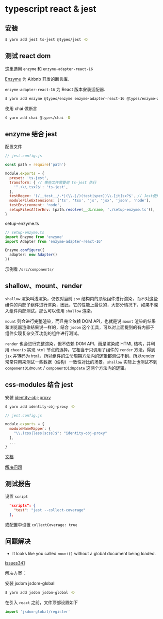 # typescript react & jest

## 安装

```bash
$ yarn add jest ts-jest @types/jest -D
```

## 测试 react dom

这里选用 `enzyme` 和 `enzyme-adapter-react-16`

[Enzyme](https://github.com/airbnb/enzyme) 为 Airbnb 开发的断言库.

`enzyme-adapter-react-16` 为 React 版本安装适配器.

```bash
$ yarn add enzyme @types/enzyme enzyme-adapter-react-16 @types/enzyme-adapter-react-16 -D
```

使用 chai 做断言

```bash
$ yarn add chai @types/chai -D
```

## enzyme 结合 jest

配置文件

```js
// jest.config.js

const path = require('path')

module.exports = {
  preset: 'ts-jest',
  transform: { // 哪些文件需要用 ts-jest 执行
    '^.+\\.tsx?$': 'ts-jest',
  },
  testRegex: '(/__test__/.*|(\\.|/)(test|spec))\\.[jt]sx?$', // Jest使用模式或模式来检测测试文件
  moduleFileExtensions: ['ts', 'tsx', 'js', 'jsx', 'json', 'node'],
  testEnvironment: 'node',
  setupFilesAfterEnv: [path.resolve(__dirname, './setup-enzyme.ts')],
}
```

setup-enzyme.ts

```ts
// setup-enzyme.ts
import Enzyme from 'enzyme'
import Adapter from 'enzyme-adapter-react-16'

Enzyme.configure({
  adapter: new Adapter()
})
```

示例看 `/src/components/`

## shallow、mount、render

`shallow` 渲染叫浅渲染，仅仅对当前 `jsx` 结构内的顶级组件进行渲染，而不对这些组件的内部子组件进行渲染，因此，它的性能上最快的，大部分情况下，如果不深入组件内部测试，那么可以使用 `shallow` 渲染。

`mount` 则会进行完整渲染，而且完全依赖 DOM API，也就是说 `mount` 渲染的结果和浏览器渲染结果说一样的，结合 `jsdom` 这个工具，可以对上面提到的有内部子组件实现复杂交互功能的组件进行测试。

`render` 也会进行完整渲染，但不依赖 DOM API，而是渲染成 HTML 结构，并利用 `cheerio` 实现 `html` 节点的选择，它相当于只调用了组件的 `render` 方法，得到 `jsx` 并转码为 `html`，所以组件的生命周期方法内的逻辑都测试不到，所以render常常只用来测试一些数据（结构）一致性对比的场景。`shallow` 实际上也测试不到 `componentDidMount` / `componentDidUpdate` 这两个方法内的逻辑。

## css-modules 结合 jest

安装 [identity-obj-proxy](https://github.com/keyz/identity-obj-proxy)

```bash
$ yarn add identity-obj-proxy -D
```

```js
// jest.config.js

module.exports = {
  moduleNameMapper: {
    "\\.(css|less|scss)$": "identity-obj-proxy"
  },
  ...
}
```

[文档](https://jestjs.io/docs/en/webpack)

[解决问题](https://stackoverflow.com/questions/41040269/syntax-error-when-test-component-with-sass-file-imported)

## 测试报告

设置 `script`

```json
  "scripts": {
    "test": "jest --collect-coverage"
  },
```

或配置中设置 `collectCoverage: true`

## 问题解决

* It looks like you called `mount()` without a global document being loaded.

[issues341](https://github.com/airbnb/enzyme/issues/341)

解决方案：

安装 jsdom jsdom-global

```bash
$ yarn add jsdom jsdom-global -D
```

在引入 `react` 之前，文件顶部设置如下

```js
import 'jsdom-global/register'
```